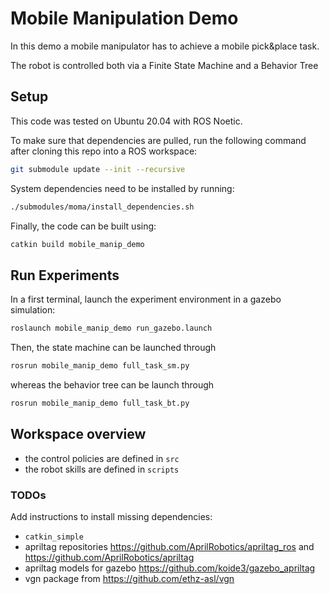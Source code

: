 # Mobile Manipulation Demo

In this demo a mobile manipulator has to achieve a mobile pick&place task.

The robot is controlled both via a Finite State Machine and a Behavior Tree

## Setup

This code was tested on Ubuntu 20.04 with ROS Noetic.

To make sure that dependencies are pulled, run the following command after cloning this repo into a ROS workspace:

```bash
git submodule update --init --recursive
```

System dependencies need to be installed by running:

```bash
./submodules/moma/install_dependencies.sh
```

Finally, the code can be built using:

```bash
catkin build mobile_manip_demo
```

## Run Experiments

In a first terminal, launch the experiment environment in a gazebo simulation:

```bash
roslaunch mobile_manip_demo run_gazebo.launch
```

Then, the state machine can be launched through

```bash
rosrun mobile_manip_demo full_task_sm.py
```

whereas the behavior tree can be launch through

```bash
rosrun mobile_manip_demo full_task_bt.py
```

## Workspace overview

* the control policies are defined in `src`
* the robot skills are defined in `scripts`


### TODOs

Add instructions to install missing dependencies:

* `catkin_simple`
* apriltag repositories https://github.com/AprilRobotics/apriltag_ros and https://github.com/AprilRobotics/apriltag
* apriltag models for gazebo https://github.com/koide3/gazebo_apriltag
* vgn package from https://github.com/ethz-asl/vgn
